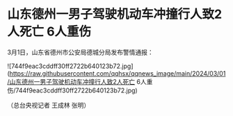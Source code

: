 # 山东德州一男子驾驶机动车冲撞行人致2人死亡 6人重伤

3月1日，山东省德州市公安局德城分局发布警情通报：

![744f9eac3cddff30ff2722b640123b72.jpg](https://raw.githubusercontent.com/qqhsx/qqnews_image/main/2024/03/01/山东德州一男子驾驶机动车冲撞行人致2人死亡 6人重伤/744f9eac3cddff30ff2722b640123b72.jpg)

（总台央视记者 王成林 张明）


